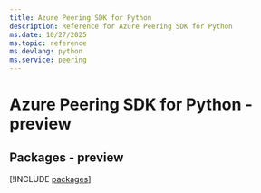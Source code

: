 ```yaml
---
title: Azure Peering SDK for Python
description: Reference for Azure Peering SDK for Python
ms.date: 10/27/2025
ms.topic: reference
ms.devlang: python
ms.service: peering
---
```

# Azure Peering SDK for Python - preview
## Packages - preview
[!INCLUDE [packages](peering-index.md)]